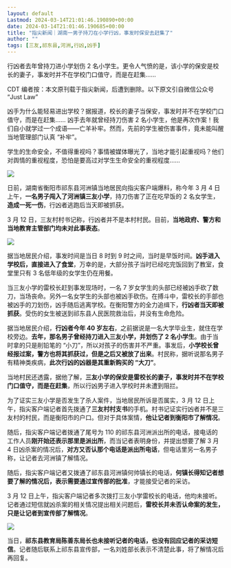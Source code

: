 ```yaml
---
layout: default
Lastmod: 2024-03-14T21:01:46.190890+00:00
date: 2024-03-14T21:01:46.190685+00:00
title: "指尖新闻｜湖南一男子持刀在小学行凶，事发时保安去赶集了"
author: ""
tags: [三友,祁东县,河洲,行凶,凶手]
---
```


行凶者去年曾持刀进小学划伤 2 名小学生。更令人气愤的是，该小学的保安是校长的妻子，事发时并不在学校门口值守，而是在赶集……

CDT 编者按：本文原刊载于指尖新闻，后遭到删除。以下原文引自微信公众号 “Just Law”

凶手为什么能轻易进出学校？据报道，校长的妻子当保安，事发时并不在学校门口值守，而是在赶集…… 凶手去年就曾经持刀伤害 2 名小学生，他是再次作案！我们自小就学过一个成语——亡羊补牢。然而，先前的学生被伤害事件，竟未能叫醒当地管理部门认真 “补牢”。

学生的生命安全，不值得重视吗？事情被媒体曝光了，当地才能引起重视吗？他们对舆情的重视程度，恐怕是要高过对学生生命安全的重视程度……

![](https://images.weserv.nl/?url=https%3A//chinadigitaltimes.net/chinese/files/2024/03/post-705851-65f076a93372c.)

日前，湖南省衡阳市祁东县河洲镇当地居民向指尖客户端爆料，称今年 3 月 4 日上午，**一名男子闯入了河洲镇三友小学**，持刀伤害了正在吃早饭的 2 名女学生，**造成一死一伤**，行凶者逃跑后当天即被抓获。

3 月 12 日，三友村村书记称，行凶者并不是本村村民。目前，**当地政府、警方和当地教育主管部门均未对此事表态**。

![](https://images.weserv.nl/?url=https%3A//chinadigitaltimes.net/chinese/files/2024/03/post-705851-65f076a9503ab.)

据当地居民介绍，事发时间是当日 8 时到 9 时之间，当时是早饭时间。**凶手进入学校后，直接进入了食堂**，万幸的是，大部分孩子当时已经吃完饭回到了教室，食堂里只有 3 名低年级的女学生仍在用餐。

当三友小学的雷校长赶到事发现场时，一名 7 岁女学生的头部已经被凶手砍了数刀，当场丧命。另外一名女学生的头部也被凶手砍伤。在搏斗中，雷校长的手部也被凶手的刀划伤，凶手随后逃离学校。在衡阳警方的全力追缉下，**行凶者当天即被抓获**。受伤的女生被送到祁东县人民医院救治后，并没有生命危险。

据当地居民介绍，**行凶者今年 40 岁左右**，之前据说是一名大学毕业生，就住在学校旁边。**去年，那名男子曾经持刀进入三友小学，并划伤了 2 名小学生**。由于当时拿的只是削铅笔的 “小刀”，所以对孩子的伤害并不严重。事发后，**小学校长曾经报过案，警方也将其抓获过，但是之后又被放了出来**。村民称，据听说那名男子有精神类疾病，**此次行凶的凶器是其重新购买的 “大刀”**。

当地村民还透露，据他了解，**三友小学的保安是雷校长的妻子，事发时并不在学校门口值守，而是在赶集**，所以行凶男子进入学校时并未遭到阻拦。

为了证实三友小学是否发生了杀人案件，当地居民所诉是否属实，3 月 12 日上午，指尖客户端记者首先拨通了**三友村村支书**的手机。村书记证实行凶者并不是三友村的村民，而是衡阳市的户口。但对于具体案情，**他让记者到衡阳市了解情况**。

随后，指尖客户端记者拨通了尾号为 110 的祁东县河洲派出所的电话，接电话的工作人员**刚开始还表示那里是派出所**，而当记者表明身份，并提出想要了解 3 月 4 日凶杀案的情况后，**对方又否认那个电话是派出所电话**，但电话里另一名男子称，让记者去河洲镇了解情况。

随后，指尖客户端记者又拨通了祁东县河洲镇何帅镇长的电话，**何镇长得知记者想要了解的情况后，表示需要通过宣传部的批准**，才能接受记者的采访。

3 月 12 日上午，指尖客户端记者多次拨打三友小学雷校长的电话，他均未接听。记者通过短信就凶杀案的相关情况提出相关问题后，**雷校长并未否认命案的发生，只是让记者到宣传部了解情况**。

![](https://images.weserv.nl/?url=https%3A//chinadigitaltimes.net/chinese/files/2024/03/post-705851-65f076a971cd0.)

当日，**祁东县教育局陈善东局长也未接听记者的电话，也没有回应记者的采访短信**。记者随后联系上祁东县宣传部，一名刘姓部长表示不清楚此事，将了解情况后再回复。

